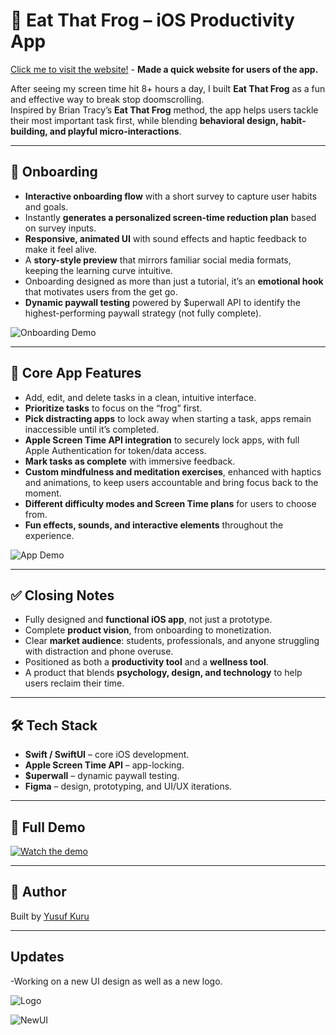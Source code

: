 # 🐸 Eat That Frog – iOS Productivity App

[Click me to visit the website!](https://eatthatfrog.carrd.co) - **Made a quick website for users of the app.**

After seeing my screen time hit 8+ hours a day, I built **Eat That Frog** as a fun and effective way to break stop doomscrolling.  
Inspired by Brian Tracy’s **Eat That Frog** method, the app helps users tackle their most important task first, while blending **behavioral design, habit-building, and playful micro-interactions**.

--- 

## 🚀 Onboarding

- **Interactive onboarding flow** with a short survey to capture user habits and goals.  
- Instantly **generates a personalized screen-time reduction plan** based on survey inputs.  
- **Responsive, animated UI** with sound effects and haptic feedback to make it feel alive.  
- A **story-style preview** that mirrors familiar social media formats, keeping the learning curve intuitive.  
- Onboarding designed as more than just a tutorial, it’s an **emotional hook** that motivates users from the get go.
- **Dynamic paywall testing** powered by $uperwall API to identify the highest-performing paywall strategy (not fully complete).


![Onboarding Demo](assets/onboarding1.gif)

  
---

## 📱 Core App Features

- Add, edit, and delete tasks in a clean, intuitive interface.  
- **Prioritize tasks** to focus on the “frog” first.  
- **Pick distracting apps** to lock away when starting a task, apps remain inaccessible until it’s completed.  
- **Apple Screen Time API integration** to securely lock apps, with full Apple Authentication for token/data access.  
- **Mark tasks as complete** with immersive feedback.  
- **Custom mindfulness and meditation exercises**, enhanced with haptics and animations, to keep users accountable and bring focus back to the moment.  
- **Different difficulty modes and Screen Time plans** for users to choose from.  
- **Fun effects, sounds, and interactive elements** throughout the experience.  


![App Demo](assets/appdemo1.gif)


---

## ✅ Closing Notes

- Fully designed and **functional iOS app**, not just a prototype.  
- Complete **product vision**, from onboarding to monetization.
- Clear **market audience**: students, professionals, and anyone struggling with distraction and phone overuse.  
- Positioned as both a **productivity tool** and a **wellness tool**.
- A product that blends **psychology, design, and technology** to help users reclaim their time.  

---

## 🛠️ Tech Stack

- **Swift / SwiftUI** – core iOS development.
- **Apple Screen Time API** – app-locking.
- **$uperwall** – dynamic paywall testing.  
- **Figma** – design, prototyping, and UI/UX iterations. 

---


## 🎥 Full Demo


[![Watch the demo](assets/preview1.png)](https://youtu.be/Ah2tnrWzFPs)


---

## 👤 Author

Built by [Yusuf Kuru](https://github.com/yusufcku)  

---

## Updates

-Working on a new UI design as well as a new logo.

![Logo](assets/newlogo.png)

![NewUI](assets/newui.png)
